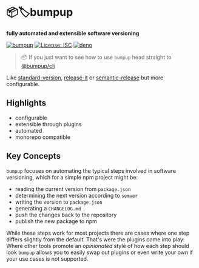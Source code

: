 # 📦🏷bumpup

**fully automated and extensible software versioning**

[![bumpup](https://img.shields.io/badge/%F0%9F%93%A6-bumpup-informational)](https:/github.com/danielr1996/bumpup)
[![License: ISC](https://img.shields.io/badge/License-MIT-blue.svg)](https://opensource.org/licenses/MIT)
[![deno](https://img.shields.io/badge/deno-v1.26-green.svg?style=round-square&logo=deno)](https:/github.com/danielr1996/bumpup)

[//]: # ([![Maintainability]&#40;https://api.codeclimate.com/v1/badges/fd8a4816eab9e39b70cf/maintainability&#41;]&#40;https://codeclimate.com/github/bumpupapp/bumpup/maintainability&#41;)
[//]: # ([![Test Coverage]&#40;https://api.codeclimate.com/v1/badges/fd8a4816eab9e39b70cf/test_coverage&#41;]&#40;https://codeclimate.com/github/bumpupapp/bumpup/test_coverage&#41;)

> 📦 If you just want to see how to use `bumpup` head straight to
> [@bumpup/cli](https://github.com/bumpupapp/cli)

Like
[standard-version](https://github.com/conventional-changelog/standard-version#readme),
[release-it](https://github.com/release-it/release-it#readme) or
[semantic-release](https://github.com/semantic-release/semantic-release) but
more configurable.

## Highlights

- configurable
- extensible through plugins
- automated
- monorepo compatible

## Key Concepts

`bumpup` focuses on automating the typical steps involved in software
versioning, which for a simple npm project might be:

- reading the current version from `package.json`
- determining the next version according to `semver`
- writing the version to `package.json`
- generating a `CHANGELOG.md`
- push the changes back to the repository
- publish the new package to npm

While these steps work for most projects there are cases where one step differs
slightly from the default. That's were the plugins come into play: Where other
tools promote an _opinionated_ style of how each step should look `bumpup`
allows you to easily swap out plugins or even write your own if your use cases
is not supported.
